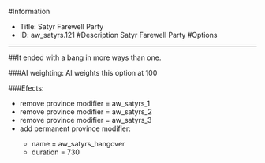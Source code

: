 #Information
 - Title: Satyr Farewell Party
 - ID: aw_satyrs.121
#Description
Satyr Farewell Party
#Options

___
##It ended with a bang in more ways than one.

###AI weighting:
AI weights this option at 100


###Efects:<ul><li>remove province modifier = aw_satyrs_1</li><li>remove province modifier = aw_satyrs_2</li><li>remove province modifier = aw_satyrs_3</li><li>add permanent province modifier:</li><ul><li>name = aw_satyrs_hangover</li><li>duration = 730</li></ul></ul>
